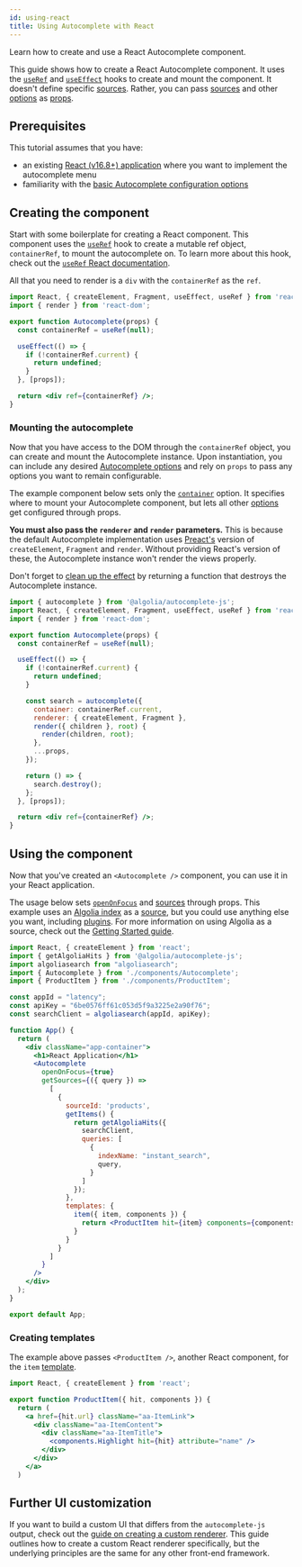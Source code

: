```yaml
---
id: using-react
title: Using Autocomplete with React
---
```


Learn how to create and use a React Autocomplete component.

This guide shows how to create a React Autocomplete component. It uses the [`useRef`](https://reactjs.org/docs/hooks-reference.html#useref) and [`useEffect`](https://reactjs.org/docs/hooks-reference.html#useeffect) hooks to create and mount the component. It doesn't define specific [sources](sources). Rather, you can pass [sources](sources) and other [options](basic-options) as [props](https://reactjs.org/docs/components-and-props.html).

## Prerequisites

This tutorial assumes that you have:

- an existing [React (v16.8+) application](https://reactjs.org/docs/getting-started.html) where you want to implement the autocomplete menu
- familiarity with the [basic Autocomplete configuration options](basic-options)

## Creating the component

Start with some boilerplate for creating a React component. This component uses the [`useRef`](https://reactjs.org/docs/hooks-reference.html#useref) hook to create a mutable ref object, `containerRef`, to mount the autocomplete on. To learn more about this hook, check out the [`useRef` React documentation](https://reactjs.org/docs/hooks-reference.html#useref).

All that you need to render is a `div` with the `containerRef` as the `ref`.

```jsx title="Autocomplete.jsx"
import React, { createElement, Fragment, useEffect, useRef } from 'react';
import { render } from 'react-dom';

export function Autocomplete(props) {
  const containerRef = useRef(null);

  useEffect(() => {
    if (!containerRef.current) {
      return undefined;
    }
  }, [props]);

  return <div ref={containerRef} />;
}
```

### Mounting the autocomplete

Now that you have access to the DOM through the `containerRef` object, you can create and mount the Autocomplete instance. Upon instantiation, you can include any desired [Autocomplete options](basic-options) and rely on `props` to pass any options you want to remain configurable.

The example component below sets only the [`container`](autocomplete-js/#container) option. It specifies where to mount your Autocomplete component, but lets all other [options](basic-options) get configured through props.

**You must also pass the `renderer` and `render` parameters.** This is because the default Autocomplete implementation uses [Preact's](https://preactjs.com/) version of `createElement`, `Fragment` and `render`. Without providing React's version of these, the Autocomplete instance won't render the views properly.

Don't forget to [clean up the effect](https://reactjs.org/docs/hooks-reference.html#cleaning-up-an-effect) by returning a function that destroys the Autocomplete instance.

```jsx title="Autocomplete.jsx"
import { autocomplete } from '@algolia/autocomplete-js';
import React, { createElement, Fragment, useEffect, useRef } from 'react';
import { render } from 'react-dom';

export function Autocomplete(props) {
  const containerRef = useRef(null);

  useEffect(() => {
    if (!containerRef.current) {
      return undefined;
    }

    const search = autocomplete({
      container: containerRef.current,
      renderer: { createElement, Fragment },
      render({ children }, root) {
        render(children, root);
      },
      ...props,
    });

    return () => {
      search.destroy();
    };
  }, [props]);

  return <div ref={containerRef} />;
}
```

## Using the component

Now that you've created an `<Autocomplete />` component, you can use it in your React application.

The usage below sets [`openOnFocus`](autocomplete-js#openonfocus) and [sources](sources) through props. This example uses an [Algolia index](https://www.algolia.com/doc/faq/basics/what-is-an-index/) as a [source](sources), but you could use anything else you want, including [plugins](plugins). For more information on using Algolia as a source, check out the [Getting Started guide](getting-started).

```jsx title=App.jsx"
import React, { createElement } from 'react';
import { getAlgoliaHits } from '@algolia/autocomplete-js';
import algoliasearch from "algoliasearch";
import { Autocomplete } from './components/Autocomplete';
import { ProductItem } from './components/ProductItem';

const appId = "latency";
const apiKey = "6be0576ff61c053d5f9a3225e2a90f76";
const searchClient = algoliasearch(appId, apiKey);

function App() {
  return (
    <div className="app-container">
      <h1>React Application</h1>
      <Autocomplete
        openOnFocus={true}
        getSources={({ query }) =>
          [
            {
              sourceId: 'products',
              getItems() {
                return getAlgoliaHits({
                  searchClient,
                  queries: [
                    {
                      indexName: "instant_search",
                      query,
                    }
                  ]
                });
              },
              templates: {
                item({ item, components }) {
                  return <ProductItem hit={item} components={components} />;
                }
              }
            }
          ]
        }
      />
    </div>
  );
}

export default App;
```

### Creating templates

The example above passes `<ProductItem />`, another React component, for the `item` [template](templates).

```jsx title="ProductItem.jsx"
import React, { createElement } from 'react';

export function ProductItem({ hit, components }) {
  return (
    <a href={hit.url} className="aa-ItemLink">
      <div className="aa-ItemContent">
        <div className="aa-ItemTitle">
          <components.Highlight hit={hit} attribute="name" />
        </div>
      </div>
    </a>
  )
```

## Further UI customization

If you want to build a custom UI that differs from the `autocomplete-js` output, check out the [guide on creating a custom renderer](creating-a-renderer). This guide outlines how to create a custom React renderer specifically, but the underlying principles are the same for any other front-end framework.
